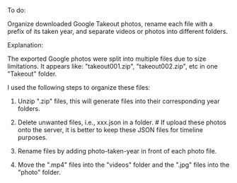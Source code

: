 To do: 

Organize downloaded Google Takeout photos, rename each file with a prefix of its taken year, and separate videos or photos into different folders.

Explanation:

The exported Google photos were split into multiple files due to size limitations. It appears like: "takeout001.zip", "takeout002.zip", etc in one "Takeout" folder.

I used the following steps to organize these files:

1. Unzip ".zip" files, this will generate files into their corresponding year folders.

2. Delete unwanted files, i.e., xxx.json in a folder. # If upload these photos onto the server, it is better to keep these JSON files for timeline purposes.

3. Rename files by adding photo-taken-year in front of each photo file.

4. Move the ".mp4" files into the "videos" folder and the ".jpg" files into the "photo" folder.
